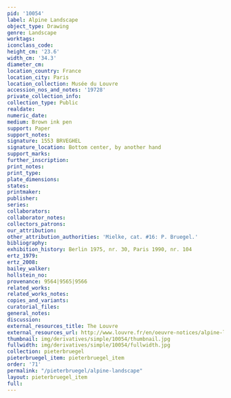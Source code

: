 ```yaml
---
pid: '10054'
label: Alpine Landscape
object_type: Drawing
genre: Landscape
worktags:
iconclass_code:
height_cm: '23.6'
width_cm: '34.3'
diameter_cm:
location_country: France
location_city: Paris
location_collection: Musée du Louvre
accession_nos_and_notes: '19728'
private_collection_info:
collection_type: Public
realdate:
numeric_date:
medium: Brown ink pen
support: Paper
support_notes:
signature: 1553 BRVEGHEL
signature_location: Bottom center, by another hand
support_marks:
further_inscription:
print_notes:
print_type:
plate_dimensions:
states:
printmaker:
publisher:
series:
collaborators:
collaborator_notes:
collectors_patrons:
our_attribution:
other_attribution_authorities: 'Mielke, cat. #16: P. Bruegel.'
bibliography:
exhibition_history: Berlin 1975, nr. 30, Paris 1990, nr. 104
ertz_1979:
ertz_2008:
bailey_walker:
hollstein_no:
provenance: 9564|9565|9566
related_works:
related_works_notes:
copies_and_variants:
curatorial_files:
general_notes:
discussion:
external_resources_title: The Louvre
external_resources_url: http://www.louvre.fr/en/oeuvre-notices/alpine-landscape
thumbnail: img/derivatives/simple/10054/thumbnail.jpg
fullwidth: img/derivatives/simple/10054/fullwidth.jpg
collection: pieterbruegel
pieterbruegel_item: pieterbruegel_item
order: '71'
permalink: "/pieterbruegel/alpine-landscape"
layout: pieterbruegel_item
full:
---
```

